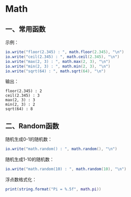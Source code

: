 # Math

## 一、常用函数

示例：

```lua
io.write("floor(2.345) : ", math.floor(2.345), "\n")
io.write("ceil(2.345) : ", math.ceil(2.345), "\n")
io.write("max(2, 3) : ", math.max(2, 3), "\n")
io.write("min(2, 3) : ", math.min(2, 3), "\n")
io.write("sqrt(64) : ", math.sqrt(64), "\n")
```

输出：

```
floor(2.345) : 2
ceil(2.345) : 3
max(2, 3) : 3
min(2, 3) : 2
sqrt(64) : 8
```

## 二、Random函数

随机生成0-1的随机数：

```lua
io.write("math.random() : ", math.random(), "\n")
```

随机生成1-10的随机数：

```lua
io.write("math.random(10) : ", math.random(10), "\n")
```

浮点数格式化：

```lua
print(string.format("Pi = %.5f", math.pi))
```
